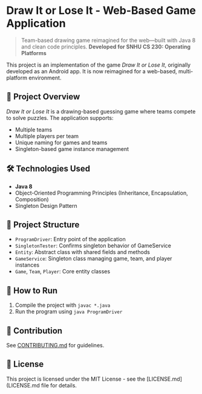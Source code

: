 # Draw It or Lose It - Web-Based Game Application

> Team-based drawing game reimagined for the web—built with Java 8
> and clean code principles.
> **Developed for SNHU CS 230: Operating Platforms**

This project is an implementation of the game _Draw It or Lose It_,
originally developed as an Android app. It is now reimagined for a web-based,
multi-platform environment.

## 🧩 Project Overview

_Draw It or Lose It_ is a drawing-based guessing game where teams compete
to solve puzzles. The application supports:

- Multiple teams
- Multiple players per team
- Unique naming for games and teams
- Singleton-based game instance management

## 🛠️ Technologies Used

- **Java 8**
- Object-Oriented Programming Principles (Inheritance, Encapsulation, Composition)
- Singleton Design Pattern

## 📁 Project Structure

- `ProgramDriver`: Entry point of the application
- `SingletonTester`: Confirms singleton behavior of GameService
- `Entity`: Abstract class with shared fields and methods
- `GameService`: Singleton class managing game, team, and player instances
- `Game`, `Team`, `Player`: Core entity classes

## 🚀 How to Run

1. Compile the project with `javac *.java`
2. Run the program using `java ProgramDriver`

## 🤝 Contribution

See [CONTRIBUTING.md](CONTRIBUTING.md) for guidelines.

## 📝 License

This project is licensed under the MIT License - see the [LICENSE.md](LICENSE.md
file for details.
